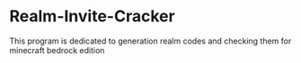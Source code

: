 # Realm-Invite-Cracker
This program is dedicated to generation realm codes and checking them for minecraft bedrock edition 
